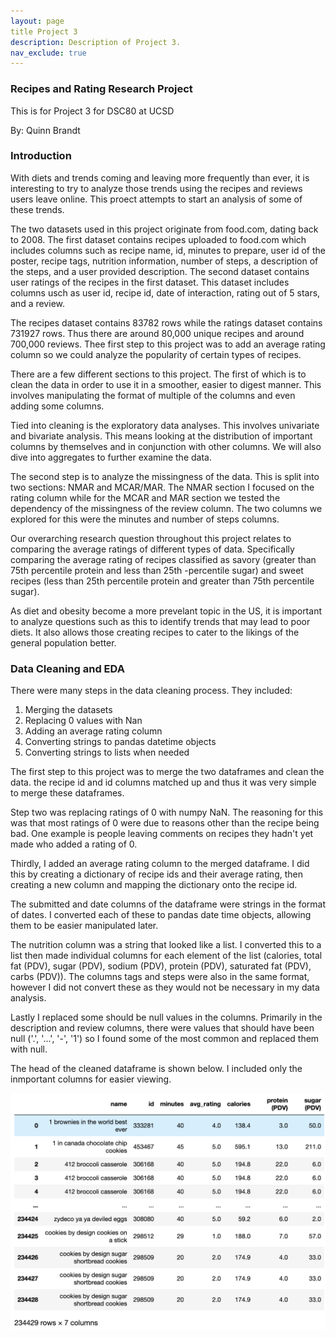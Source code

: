 ```yaml
---
layout: page
title Project 3
description: Description of Project 3.
nav_exclude: true
---
```


<script type="text/javascript" async="" src="https://cdnjs.cloudflare.com/ajax/libs/mathjax/2.7.7/MathJax.js?config=TeX-MML-AM_CHTML"></script>

### Recipes and Rating Research Project

This is for Project 3 for DSC80 at UCSD

By: Quinn Brandt

### Introduction

With diets and trends coming and leaving more frequently than ever, it is interesting to try to analyze those trends using the recipes and reviews users leave online. This proect attempts to start an analysis of some of these trends.

The two datasets used in this project originate from food.com, dating back to 2008. The first dataset contains recipes uploaded to food.com which includes columns such as recipe name, id, minutes to prepare, user id of the poster, recipe tags, nutrition information, number of steps, a description of the steps, and a user provided description. The second dataset contains user ratings of the recipes in the first dataset. This dataset includes columns usch as user id, recipe id, date of interaction, rating out of 5 stars, and a review.

The recipes dataset contains 83782 rows while the ratings dataset contains 731927 rows. Thus there are around 80,000 unique recipes and around 700,000 reviews. Thee first step to this project was to add an average rating column so we could analyze the popularity of certain types of recipes. 

There are a few different sections to this project. The first of which is to clean the data in order to use it in a smoother, easier to digest manner. This involves manipulating the format of multiple of the columns and even adding some columns.

Tied into cleaning is the exploratory data analyses. This involves univariate and bivariate analysis. This means looking at the distribution of important columns by themselves and in conjunction with other columns. We will also dive into aggregates to further examine the data.

The second step is to analyze the missingness of the data. This is split into two sections: NMAR and MCAR/MAR. The NMAR section I focused on the rating column while for the MCAR and MAR section we tested the dependency of the missingness of the review column. The two columns we explored for this were the minutes and number of steps columns.

Our overarching research question throughout this project relates to comparing the average ratings of different types of data. Specifically comparing the average rating of recipes classified as savory (greater than 75th percentile protein and less than 25th -percentile sugar) and sweet recipes (less than 25th percentile protein and greater than 75th percentile sugar).

As diet and obesity become a more prevelant topic in the US, it is important to analyze questions such as this to identify trends that may lead to poor diets. It also allows those creating recipes to cater to the likings of the general population better.

### Data Cleaning and EDA

There were many steps in the data cleaning process. They included:
1. Merging the datasets
2. Replacing 0 values with Nan
3. Adding an average rating column
4. Converting strings to pandas datetime objects
5. Converting strings to lists when needed

The first step to this project was to merge the two dataframes and clean the data. the recipe id and id columns matched up and thus it was very simple to merge these dataframes.

Step two was replacing ratings of 0 with numpy NaN. The reasoning for this was that most ratings of 0 were due to reasons other than the recipe being bad. One example is people leaving comments on recipes they hadn't yet made who added a rating of 0.

Thirdly, I added an average rating column to the merged dataframe. I did this by creating a dictionary of recipe ids and their average rating, then creating a new column and mapping the dictionary onto the recipe id. 

The submitted and date columns of the dataframe were strings in the format of dates. I converted each of these to pandas date time objects, allowing them to be easier manipulated later.

The nutrition column was a string that looked like a list. I converted this to a list then made individual columns for each element of the list (calories, total fat (PDV), sugar (PDV), sodium (PDV), protein (PDV), saturated fat (PDV), carbs (PDV)). The columns tags and steps were also in the same format, however I did not convert these as they would not be necessary in my data analysis.

Lastly I replaced some should be null values in the columns. Primarily in the description and review columns, there were values that should have been null ('.', '...', '-', '1') so I found some of the most common and replaced them with null.

The head of the cleaned dataframe is shown below. I included only the inmportant columns for easier viewing.

![Merged and cleaned dataset](merged_cleaned.jpg)